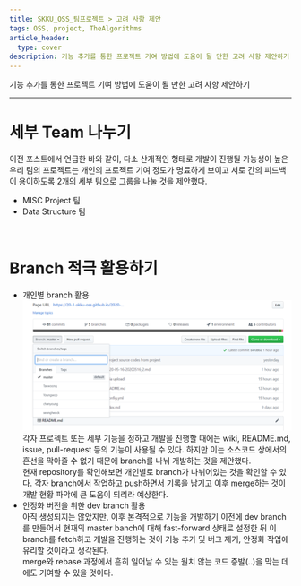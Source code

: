 ```yaml
---
title: SKKU_OSS_팀프로젝트 > 고려 사항 제안
tags: OSS, project, TheAlgorithms
article_header:
  type: cover
description: 기능 추가를 통한 프로젝트 기여 방법에 도움이 될 만한 고려 사항 제안하기
---
```


기능 추가를 통한 프로젝트 기여 방법에 도움이 될 만한 고려 사항 제안하기

---
# 세부 Team 나누기
이전 포스트에서 언급한 바와 같이, 다소 산개적인 형태로 개발이 진행될 가능성이 높은 우리 팀의 프로젝트는 개인의 프로젝트 기여 정도가 명료하게 보이고 서로 간의 피드백이 용이하도록 2개의 세부 팀으로 그룹을 나눌 것을 제안했다.
* MISC Project 팀
* Data Structure 팀
<br>

# Branch 적극 활용하기
* 개인별 branch 활용<br>
![Branches for each developers](/assets/myassets/branches.png)
각자 프로젝트 또는 세부 기능을 정하고 개발을 진행할 때에는 wiki, README.md, issue, pull-request 등의 기능이 사용될 수 있다. 하지만 이는 소스코드 상에서의 혼선을 막아줄 수 없기 때문에 branch를 나눠 개발하는 것을 제안했다.<br>
현재 repository를 확인해보면 개인별로 branch가 나뉘어있는 것을 확인할 수 있다. 각자 branch에서 작업하고 push하면서 기록을 남기고 이후 merge하는 것이 개발 현황 파악에 큰 도움이 되리라 예상한다.
* 안정화 버전을 위한 dev branch 활용<br>
아직 생성되지는 않았지만, 이후 본격적으로 기능을 개발하기 이전에 dev branch를 만들어서 현재의 master banch에 대해 fast-forward 상태로 설정한 뒤 이 branch를 fetch하고 개발을 진행하는 것이 기능 추가 및 버그 제거, 안정화 작업에 유리할 것이라고 생각된다.<br>
merge와 rebase 과정에서 흔히 일어날 수 있는 원치 않는 코드 증발(..)을 막는 데에도 기여할 수 있을 것이다.
<br>

